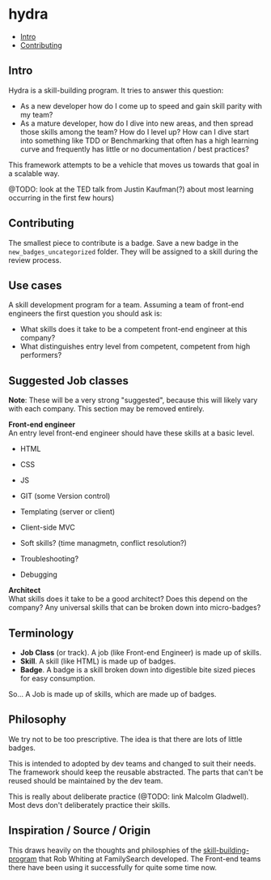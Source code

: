 hydra
======================
- [Intro](#intro)
- [Contributing](#contributing)

Intro
----------------

Hydra is a skill-building program. It tries to answer this question:

- As a new developer how do I come up to speed and gain skill parity with my team?
- As a mature developer, how do I dive into new areas, and then spread those skills among the team?
How do I level up? How can I dive start into something like TDD or Benchmarking that often has a high
learning curve and frequently has little or no documentation / best practices?

This framework attempts to be a vehicle that moves us towards that goal in a scalable way.


@TODO: look at the TED talk from Justin Kaufman(?) about most learning occurring in the first few hours)

Contributing
----------------
The smallest piece to contribute is a badge. Save a new badge in the `new_badges_uncategorized` folder. They will be assigned to a skill during the review process.

Use cases
----------------
A skill development program for a team. Assuming a team of front-end engineers the first question you should ask is:
- What skills does it take to be a competent front-end engineer at this company?
- What distinguishes entry level from competent, competent from high performers?

Suggested Job classes
----------------
**Note**: These will be a very strong "suggested", because this will likely vary with each company. This section may be removed entirely.

**Front-end engineer**  
An entry level front-end engineer should have these skills at a basic level.
- HTML
- CSS
- JS
- GIT (some Version control)
- Templating (server or client)
- Client-side MVC
- Soft skills? (time managmetn, conflict resolution?)

- Troubleshooting?
- Debugging


**Architect**  
What skills does it take to be a good architect? Does this depend on the company?
Any universal skills that can be broken down into micro-badges?


**Terminology**
----------------
- **Job Class** (or track). A job (like Front-end Engineer) is made up of skills.
- **Skill**. A skill (like HTML) is made up of badges.
- **Badge**. A badge is a skill broken down into digestible bite sized pieces for easy consumption.

So... A Job is made up of skills, which are made up of badges.

Philosophy
----------------
We try not to be too prescriptive. The idea is that there are lots of little badges.

This is intended to adopted by dev teams and changed to suit their needs. The framework should keep the reusable abstracted.
The parts that can't be reused should be maintained by the dev team.

This is really about deliberate practice (@TODO: link Malcolm Gladwell). Most devs don't deliberately practice their skills.

Inspiration / Source / Origin
----------------
This draws heavily on the thoughts and philosphies of the [skill-building-program](https://github.com/fs-webdev/skill-building-program) that Rob Whiting at
FamilySearch developed. The Front-end teams there have been using it successfully for quite some time now.

